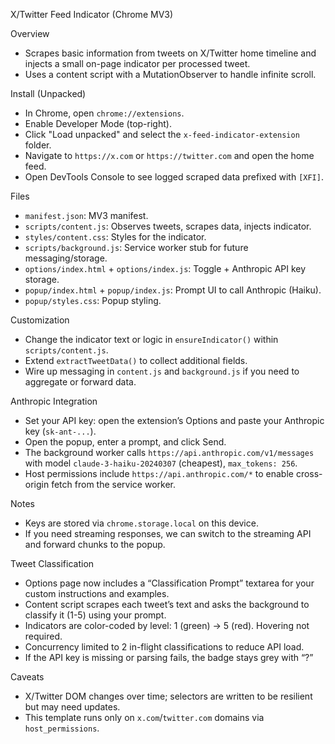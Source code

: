 X/Twitter Feed Indicator (Chrome MV3)

Overview
- Scrapes basic information from tweets on X/Twitter home timeline and injects a small on-page indicator per processed tweet.
- Uses a content script with a MutationObserver to handle infinite scroll.

Install (Unpacked)
- In Chrome, open `chrome://extensions`.
- Enable Developer Mode (top-right).
- Click "Load unpacked" and select the `x-feed-indicator-extension` folder.
- Navigate to `https://x.com` or `https://twitter.com` and open the home feed.
- Open DevTools Console to see logged scraped data prefixed with `[XFI]`.

Files
- `manifest.json`: MV3 manifest.
- `scripts/content.js`: Observes tweets, scrapes data, injects indicator.
- `styles/content.css`: Styles for the indicator.
- `scripts/background.js`: Service worker stub for future messaging/storage.
- `options/index.html` + `options/index.js`: Toggle + Anthropic API key storage.
- `popup/index.html` + `popup/index.js`: Prompt UI to call Anthropic (Haiku).
- `popup/styles.css`: Popup styling.

Customization
- Change the indicator text or logic in `ensureIndicator()` within `scripts/content.js`.
- Extend `extractTweetData()` to collect additional fields.
- Wire up messaging in `content.js` and `background.js` if you need to aggregate or forward data.

Anthropic Integration
- Set your API key: open the extension’s Options and paste your Anthropic key (`sk-ant-...`).
- Open the popup, enter a prompt, and click Send.
- The background worker calls `https://api.anthropic.com/v1/messages` with model `claude-3-haiku-20240307` (cheapest), `max_tokens: 256`.
- Host permissions include `https://api.anthropic.com/*` to enable cross-origin fetch from the service worker.

Notes
- Keys are stored via `chrome.storage.local` on this device.
- If you need streaming responses, we can switch to the streaming API and forward chunks to the popup.

Tweet Classification
- Options page now includes a “Classification Prompt” textarea for your custom instructions and examples.
- Content script scrapes each tweet’s text and asks the background to classify it (1-5) using your prompt.
- Indicators are color-coded by level: 1 (green) → 5 (red). Hovering not required.
- Concurrency limited to 2 in-flight classifications to reduce API load.
- If the API key is missing or parsing fails, the badge stays grey with “?”

Caveats
- X/Twitter DOM changes over time; selectors are written to be resilient but may need updates.
- This template runs only on `x.com`/`twitter.com` domains via `host_permissions`.
